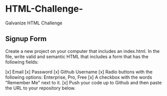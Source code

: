 # HTML-Challenge-
Galvanize HTML Challenge 

## Signup Form
Create a new project on your computer that includes an index.html. In the file, write valid and semantic HTML that includes a form that has the following fields:

[x] Email
[x] Password
[x] Github Username
[x] Radio buttons with the following options: Enterprise, Pro, Free
[x] A checkbox with the words "Remember Me" next to it.
[x] Push your code up to Github and then paste the URL to your repository below.
